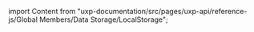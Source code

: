 
import Content from "uxp-documentation/src/pages/uxp-api/reference-js/Global Members/Data Storage/LocalStorage";

<Content query="product=photoshop"/>
